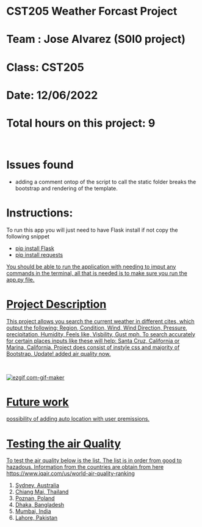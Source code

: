 # CST205 Weather Forcast Project
# Team : Jose Alvarez (S0l0 project)
# Class: CST205
# Date: 12/06/2022
# Total hours on this project: 9
<br>

# Issues found 
- adding a comment ontop of the script to call the static folder breaks the bootstrap and rendering of the template. 

# Instructions: 
To run this app you will just need to have Flask install if not copy the following snippet 
- <u>pip install Flask<u> 
- <u>pip install requests<u>

You should be able to run the application with needing to imput any commands in the terminal, all that is needed is to make sure you run the app.py file. 
<br>

# Project Description 
This project allows you search the current weather in different cites, which output the following: Region, Condition, Wind, Wind Direction, Pressure, precipitation, Humidity, Feels like, Visbility, Gust mph. To search accurately for certain places inputs like these will help: Santa Cruz, California or Marina, California. Project does consist of instyle css and majority of Bootstrap.
Update! added air quality now. 

<br>

![ezgif com-gif-maker](https://user-images.githubusercontent.com/48456756/205522785-72b93b7e-6b9e-45e3-be44-e8781f83a504.gif)

# Future work 
possibility of adding auto location with user premissions. 

# Testing the air Quality 
To test the air quality below is the list. The list is in order from good to hazadous. Information from the countries are obtain from here https://www.iqair.com/us/world-air-quality-ranking
1. Sydney, Australia
2. Chiang Mai, Thailand
3. Poznan, Poland
4. Dhaka, Bangladesh
5. Mumbai, India
6. Lahore, Pakistan

